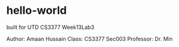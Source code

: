 # hello-world
built for UTD CS3377 Week13Lab3

Author: Amaan Hussain 
Class: CS3377 Sec003
Professor: Dr. Min
